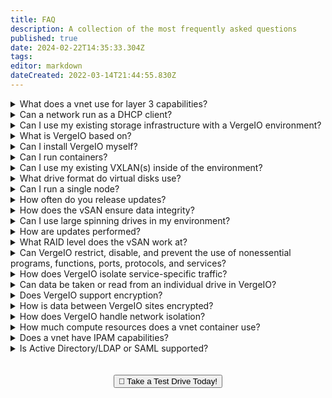 ```yaml
---
title: FAQ
description: A collection of the most frequently asked questions
published: true
date: 2024-02-22T14:35:33.304Z
tags: 
editor: markdown
dateCreated: 2022-03-14T21:44:55.830Z
---
```


<details>

<summary>What does a vnet use for layer 3 capabilities?</summary>
  
At its base, a network is built off of the linux [nftables](https://wiki.nftables.org/wiki-nftables/index.php/Main_Page) kernel module.

</details>
<details>

<summary>Can a network run as a DHCP client?</summary>
  
An externally facing network has the ability to become a DHCP client, an internal network does not. It can however be a router with a static IP and serve a different DHCP server address to virtual machines attached to it.  

</details>
<details>  

<summary>Can I use my existing storage infrastructure with a VergeIO environment?</summary>
  
Guest workloads can be connected to external storage, but VergeIO cannot leverage 3rd party storage architectures.

</details>
<details>
  
<summary>What is VergeIO based on?</summary>

VergeIO is a custom linux distro.

</details>
<details>
  
<summary>Can I install VergeIO myself?</summary>

Yes, follow the installation instructions [here](/public/implementation/3-2).

</details>
<details>
  
<summary>Can I run containers?</summary>

Containers cannot be run natively in VergeIO. However running containers can be achieved by creating a virtual machine and running your specific containerization platform inside of the vm.

</details>
<details>
  
<summary>Can I use my existing VXLAN(s) inside of the environment?</summary>

VXLAN capabilities within VergeIO do not extend outside of the environment. They are created specifically to control high availability of any network that exists inside of VergeIO.

</details>
<details>
  
<summary>What drive format do virtual disks use?</summary>

Virtual disks use the **.raw** format since it is the most universal drive format.

</details>
<details>

<summary>Can I run a single node?</summary>

A miniumum of two nodes are required to maintain high availability.
  
</details>
<details>
  
<summary>How often do you release updates?</summary>
  
Bug fixes, hotfixes, security updates are released on an un-fixed schedule as needed.  Platform updates with additional features are released quarterly.

</details>
<details>
  
<summary>How does the vSAN ensure data integrity?</summary>
  
The vSAN stores a SHA1 hash of every block of data that is written to it. When that data is read, it is re-hashed and validated for integrity. This technique protects against silent corruption and bit rot. In the event of finding a bad block of data, our algorithm will check for redundant copies locally within the environment. If that block of data cannot be found, DR/Backup sites will be checked in real time, and the data block will be retrieved and repaired seamlessly without user interaction with no down time.

</details>
<details>
  
<summary>Can I use large spinning drives in my environment?</summary>
  
Yes, VergeIO does not have a size limitation on drives. It is important to note that through extensive research and testing that drives larger than 8TB in size are not recommended. Typically the rebuild time in larger drives can take an extended period of time leaving the possibility for a single point of failure. Spinning disks aren't recommended for production (hot) data and are typically used for archive/backup environments or (cold) data.

</details>
<details>

<summary>How are updates performed?</summary>
  
Updates can be run in two forms, either a rolling update or a full environment reboot. 
  - #### Rolling Update
	A rolling update gracefully puts each node into maintenance mode applying the update to one node at a time. During maintenance mode all guest workloads are gracefully moved to another running node within the same cluster using a stateful start/stop method providing minimal interruption. Once the physical node is rebooted it will automatically leave maintenance mode and return the workloads to their original physical node.
  - #### Environment Reboot 
	An environment reboot requires all running workloads to be shutdown and the physical nodes to be rebooted all at once. While this method is faster it does require downtime for all running workloads.

</details>  
<details>
  
<summary>What RAID level does the vSAN work at?</summary>
  
The VergeIO vSAN works as a Redundant Array of Independant Nodes (RAIN). This is accomplished by striping the data across all drives in a tier of storage while concurrently writing the data set to its mirror on another node participating in the same tier of storage thereby guaranteeing data integrity.
  
</details>
<details>
  
<summary>Can VergeIO restrict, disable, and prevent the use of nonessential programs, functions, ports, protocols, and services?</summary>
  
VergeIO will not control anything within the guest. Port management of traffic, protocols, and services can be managed via the VergeIO firewall. 

</details>
<details>
  
<summary>How does VergeIO isolate service-specific traffic?</summary>
  
Creating different internal networks inside the VergeIO platform allows for the delivery of multiple manageable networks that are all completely isolated from one another.
  
</details>
<details>
  
<summary>Can data be taken or read from an individual drive in VergeIO?</summary>
  
No, all data is cryptohashed and cryptoverified on every disk VergeIO is installed on.

</details>  
<details>  
  
<summary>Does VergeIO support encryption?</summary>
  
Data at rest (DARE) is AES 256bit encrypted **if** encryption is turned on at the time of install.

</details>
<details>

<summary>How is data between VergeIO sites encrypted?</summary>

SSL encryption, and AES 256 for synchronization.

</details>
<details>
  
<summary>How does VergeIO handle network isolation?</summary>

VxLAN and containerized networks. VxLANs give you the ability to segregate networks with the same IP address scheme.

</details>
<details>
  
<summary>How much compute resources does a vnet container use?</summary>

The containers are designed to only have network functions running. The resources used to run them are extremely minimal.
  
</details>
<details>
  
<summary>Does a vnet have IPAM capabilities?</summary>

Only if the vnet is the router and/or dhcp server for the network.
  
</details>
<details>
  
<summary>Is Active Directory/LDAP or SAML supported?</summary>

No, to view a list of supported auth sources please see the [auth sources](/public/auth) wiki page.
  
</details>
<br>
<br>
<div style="text-align:center; margin-bottom:5px">
  <a href="https://www.verge.io/test-drive#Demo-Section"><button class="button-cta">🚗 Take a Test Drive Today!</button></a>
</div>
